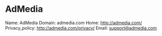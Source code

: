 
# AdMedia

Name: AdMedia
Domain: admedia.com
Home: http://admedia.com/
Privacy_policy: http://admedia.com/privacy/
Email: support@admedia.com

